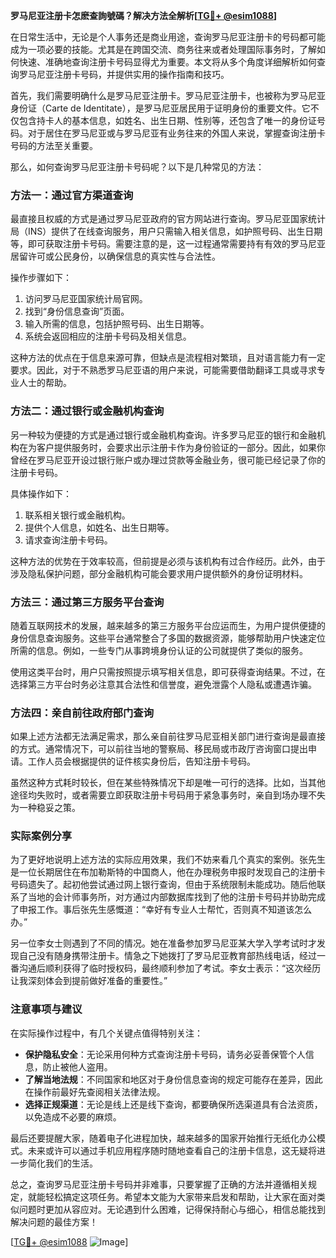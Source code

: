 **罗马尼亚注册卡怎麽查詢號碼？解决方法全解析[[TG💪+ @esim1088](https://t.me/s/esim1088)]**

在日常生活中，无论是个人事务还是商业用途，查询罗马尼亚注册卡的号码都可能成为一项必要的技能。尤其是在跨国交流、商务往来或者处理国际事务时，了解如何快速、准确地查询注册卡号码显得尤为重要。本文将从多个角度详细解析如何查询罗马尼亚注册卡号码，并提供实用的操作指南和技巧。

首先，我们需要明确什么是罗马尼亚注册卡。罗马尼亚注册卡，也被称为罗马尼亚身份证（Carte de Identitate），是罗马尼亚居民用于证明身份的重要文件。它不仅包含持卡人的基本信息，如姓名、出生日期、性别等，还包含了唯一的身份证号码。对于居住在罗马尼亚或与罗马尼亚有业务往来的外国人来说，掌握查询注册卡号码的方法至关重要。

那么，如何查询罗马尼亚注册卡号码呢？以下是几种常见的方法：

### 方法一：通过官方渠道查询

最直接且权威的方式是通过罗马尼亚政府的官方网站进行查询。罗马尼亚国家统计局（INS）提供了在线查询服务，用户只需输入相关信息，如护照号码、出生日期等，即可获取注册卡号码。需要注意的是，这一过程通常需要持有有效的罗马尼亚居留许可或公民身份，以确保信息的真实性与合法性。

操作步骤如下：
1. 访问罗马尼亚国家统计局官网。
2. 找到“身份信息查询”页面。
3. 输入所需的信息，包括护照号码、出生日期等。
4. 系统会返回相应的注册卡号码及相关信息。

这种方法的优点在于信息来源可靠，但缺点是流程相对繁琐，且对语言能力有一定要求。因此，对于不熟悉罗马尼亚语的用户来说，可能需要借助翻译工具或寻求专业人士的帮助。

### 方法二：通过银行或金融机构查询

另一种较为便捷的方式是通过银行或金融机构查询。许多罗马尼亚的银行和金融机构在为客户提供服务时，会要求出示注册卡作为身份验证的一部分。因此，如果你曾经在罗马尼亚开设过银行账户或办理过贷款等金融业务，很可能已经记录了你的注册卡号码。

具体操作如下：
1. 联系相关银行或金融机构。
2. 提供个人信息，如姓名、出生日期等。
3. 请求查询注册卡号码。

这种方法的优势在于效率较高，但前提是必须与该机构有过合作经历。此外，由于涉及隐私保护问题，部分金融机构可能会要求用户提供额外的身份证明材料。

### 方法三：通过第三方服务平台查询

随着互联网技术的发展，越来越多的第三方服务平台应运而生，为用户提供便捷的身份信息查询服务。这些平台通常整合了多国的数据资源，能够帮助用户快速定位所需的信息。例如，一些专门从事跨境身份认证的公司就提供了类似的服务。

使用这类平台时，用户只需按照提示填写相关信息，即可获得查询结果。不过，在选择第三方平台时务必注意其合法性和信誉度，避免泄露个人隐私或遭遇诈骗。

### 方法四：亲自前往政府部门查询

如果上述方法都无法满足需求，那么亲自前往罗马尼亚相关部门进行查询是最直接的方式。通常情况下，可以前往当地的警察局、移民局或市政厅咨询窗口提出申请。工作人员会根据提供的证件核实身份后，告知注册卡号码。

虽然这种方式耗时较长，但在某些特殊情况下却是唯一可行的选择。比如，当其他途径均失败时，或者需要立即获取注册卡号码用于紧急事务时，亲自到场办理不失为一种稳妥之策。

### 实际案例分享

为了更好地说明上述方法的实际应用效果，我们不妨来看几个真实的案例。张先生是一位长期居住在布加勒斯特的中国商人，他在办理税务申报时发现自己的注册卡号码遗失了。起初他尝试通过网上银行查询，但由于系统限制未能成功。随后他联系了当地的会计师事务所，对方通过内部数据库找到了他的注册卡号码并协助完成了申报工作。事后张先生感慨道：“幸好有专业人士帮忙，否则真不知道该怎么办。”

另一位李女士则遇到了不同的情况。她在准备参加罗马尼亚某大学入学考试时才发现自己没有随身携带注册卡。情急之下她拨打了罗马尼亚教育部热线电话，经过一番沟通后顺利获得了临时授权码，最终顺利参加了考试。李女士表示：“这次经历让我深刻体会到提前做好准备的重要性。”

### 注意事项与建议

在实际操作过程中，有几个关键点值得特别关注：
- **保护隐私安全**：无论采用何种方式查询注册卡号码，请务必妥善保管个人信息，防止被他人盗用。
- **了解当地法规**：不同国家和地区对于身份信息查询的规定可能存在差异，因此在操作前最好先查阅相关法律法规。
- **选择正规渠道**：无论是线上还是线下查询，都要确保所选渠道具有合法资质，以免造成不必要的麻烦。

最后还要提醒大家，随着电子化进程加快，越来越多的国家开始推行无纸化办公模式。未来或许可以通过手机应用程序随时随地查看自己的注册卡信息，这无疑将进一步简化我们的生活。

总之，查询罗马尼亚注册卡号码并非难事，只要掌握了正确的方法并遵循相关规定，就能轻松搞定这项任务。希望本文能为大家带来启发和帮助，让大家在面对类似问题时更加从容应对。无论遇到什么困难，记得保持耐心与细心，相信总能找到解决问题的最佳方案！

[[TG💪+ @esim1088](https://t.me/s/esim1088) ![Image](https://i.postimg.cc/4NQfJmqS/Snipaste-2025-05-13-00-14-12.png)]